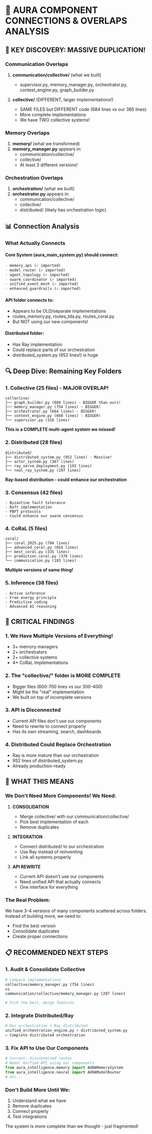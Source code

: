 # 🔗 AURA COMPONENT CONNECTIONS & OVERLAPS ANALYSIS

## 🚨 KEY DISCOVERY: MASSIVE DUPLICATION!

### **Communication Overlaps**
1. **communication/collective/** (what we built)
   - supervisor.py, memory_manager.py, orchestrator.py, context_engine.py, graph_builder.py
   
2. **collective/** (DIFFERENT, larger implementations!)
   - SAME FILES but DIFFERENT code (684 lines vs our 365 lines)
   - More complete implementations
   - We have TWO collective systems!

### **Memory Overlaps**
1. **memory/** (what we transformed)
2. **memory_manager.py** appears in:
   - communication/collective/
   - collective/
   - At least 3 different versions!

### **Orchestration Overlaps**
1. **orchestration/** (what we built)
2. **orchestrator.py** appears in:
   - communication/collective/
   - collective/
   - distributed/ (likely has orchestration logic)

## 📊 Connection Analysis

### **What Actually Connects**

#### **Core System (aura_main_system.py) should connect:**
```python
- memory_api (✓ imported)
- model_router (✓ imported)
- agent_topology (✓ imported)
- swarm_coordinator (✓ imported)
- unified_event_mesh (✓ imported)
- enhanced_guardrails (✓ imported)
```

#### **API folder connects to:**
- Appears to be OLD/separate implementations
- routes_memory.py, routes_tda.py, routes_coral.py
- But NOT using our new components!

#### **Distributed folder:**
- Has Ray implementation
- Could replace parts of our orchestration
- distributed_system.py (952 lines!) is huge

## 🔍 Deep Dive: Remaining Key Folders

### **1. Collective (25 files) - MAJOR OVERLAP!**
```
collective/
├── graph_builder.py (684 lines) - BIGGER than ours!
├── memory_manager.py (754 lines) - BIGGER!
├── orchestrator.py (664 lines) - BIGGER!
├── context_engine.py (668 lines) - BIGGER!
└── supervisor.py (316 lines)
```
**This is a COMPLETE multi-agent system we missed!**

### **2. Distributed (28 files)**
```
distributed/
├── distributed_system.py (952 lines) - Massive!
├── actor_system.py (367 lines)
├── ray_serve_deployment.py (193 lines)
└── real_ray_system.py (197 lines)
```
**Ray-based distribution - could enhance our orchestration**

### **3. Consensus (42 files)**
```
- Byzantine fault tolerance
- Raft implementation
- PBFT protocols
- Could enhance our swarm consensus
```

### **4. CoRaL (5 files)**
```
coral/
├── coral_2025.py (784 lines)
├── advanced_coral.py (654 lines)
├── best_coral.py (335 lines)
├── production_coral.py (370 lines)
└── communication.py (183 lines)
```
**Multiple versions of same thing!**

### **5. Inference (38 files)**
```
- Active inference
- Free energy principle
- Predictive coding
- Advanced AI reasoning
```

## 🚨 CRITICAL FINDINGS

### **1. We Have Multiple Versions of Everything!**
- 3+ memory managers
- 2+ orchestrators
- 2+ collective systems
- 4+ CoRaL implementations

### **2. The "collective/" folder is MORE COMPLETE**
- Bigger files (600-700 lines vs our 300-400)
- Might be the "real" implementation
- We built on top of incomplete versions

### **3. API is Disconnected**
- Current API files don't use our components
- Need to rewrite to connect properly
- Has its own streaming, search, dashboards

### **4. Distributed Could Replace Orchestration**
- Ray is more mature than our orchestration
- 952 lines of distributed_system.py
- Already production-ready

## 🎯 WHAT THIS MEANS

### **We Don't Need More Components! We Need:**

1. **CONSOLIDATION**
   - Merge collective/ with our communication/collective/
   - Pick best implementation of each
   - Remove duplicates

2. **INTEGRATION**
   - Connect distributed/ to our orchestration
   - Use Ray instead of reinventing
   - Link all systems properly

3. **API REWRITE**
   - Current API doesn't use our components
   - Need unified API that actually connects
   - One interface for everything

### **The Real Problem:**
We have 3-4 versions of many components scattered across folders. Instead of building more, we need to:
- Find the best version
- Consolidate duplicates
- Create proper connections

## 📋 RECOMMENDED NEXT STEPS

### **1. Audit & Consolidate Collective**
```bash
# Compare implementations
collective/memory_manager.py (754 lines) 
vs 
communication/collective/memory_manager.py (287 lines)

# Pick the best, merge features
```

### **2. Integrate Distributed/Ray**
```python
# Our orchestration + Ray distributed
unified_orchestration_engine.py + distributed_system.py
= Complete distributed orchestration
```

### **3. Fix API to Use Our Components**
```python
# Current: Disconnected routes
# Need: Unified API using our components
from aura_intelligence.memory import AURAMemorySystem
from aura_intelligence.neural import AURAModelRouter
# etc...
```

### **Don't Build More Until We:**
1. Understand what we have
2. Remove duplicates
3. Connect properly
4. Test integrations

The system is more complete than we thought - just fragmented!